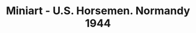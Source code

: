 ---
layout: product
title: "Miniart - U.S. Horsemen. Normandy 1944"
price: "1500" 
desc: "N/A"
img_path: "/assets/img/MI35151.webp"
brand: "N/A"
available: false
special_offer: false
new: false
soon: false
cat: "010000"
subcat: "010100"
subsubcat: "0N/A"
sifra: "MI35151"
popular: false
spec: false
---